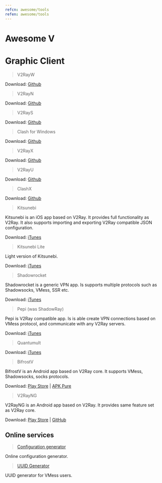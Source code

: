 ```yaml
---
refcn: awesome/tools
refen: awesome/tools
---
```


# Awesome V

# Graphic Client

> V2RayW <i class="fab fa-windows"></i>

Download: [Github](https://github.com/Cenmrev/V2RayW)

> V2RayN <i class="fab fa-windows"></i>

Download: [Github](https://github.com/2dust/v2rayN)

> V2RayS <i class="fab fa-windows"></i>

Download: [Github](https://github.com/Shinlor/V2RayS)

> Clash for Windows <i class="fab fa-windows"></i>

Download: [Github](https://github.com/Fndroid/clash_for_windows_pkg)

> V2RayX <i class="fab fa-apple"></i>

Download: [Github](https://github.com/Cenmrev/V2RayX)

> V2RayU <i class="fab fa-apple"></i>

Download: [Github](https://github.com/yanue/V2rayU)

> ClashX <i class="fab fa-apple"></i>

Download: [Github](https://github.com/yichengchen/clashX)

> Kitsunebi <i class="fab fa-apple"></i>

Kitsunebi is an iOS app based on V2Ray. It provides full functionality as V2Ray. It also supports importing and exporting V2Ray compatible JSON configuration.

Download: [iTunes](https://itunes.apple.com/us/app/kitsunebi-proxy-utility/id1446584073?mt=8)

> Kitsunebi Lite <i class="fab fa-apple"></i>

Light version of Kitsunebi.

Download: [iTunes](https://itunes.apple.com/us/app/kitsunebi-lite/id1387913765?mt=8)

> Shadowrocket <i class="fab fa-apple"></i>

Shadowrocket is a generic VPN app. Is supports multiple protocols such as Shadowsocks, VMess, SSR etc.

Download: [iTunes](https://itunes.apple.com/us/app/shadowrocket/id932747118?mt=8)

> Pepi (was ShadowRay) <i class="fab fa-apple"></i>

Pepi is V2Ray compatible app. Is is able create VPN connections based on VMess protocol, and communicate with any V2Ray servers.

Download: [iTunes](https://itunes.apple.com/us/app/pepi/id1283082051?mt=8)

> Quantumult <i class="fab fa-apple"></i>

Download: [iTunes](https://itunes.apple.com/us/app/quantumult/id1252015438?mt=8)

> BifrostV <i class="fab fa-android"></i>

BifrostV is an Android app based on V2Ray core. It supports VMess, Shadowsocks, socks protocols.

Download: [Play Store](https://play.google.com/store/apps/details?id=com.github.dawndiy.bifrostv) | [APK Pure](https://apkpure.com/bifrostv/com.github.dawndiy.bifrostv)

> V2RayNG <i class="fab fa-android"></i>

V2RayNG is an Android app based on V2Ray. It provides same feature set as V2Ray core.

Download: [Play Store](https://play.google.com/store/apps/details?id=com.v2ray.ang) | [GitHub](https://github.com/2dust/v2rayNG)

## Online services

> [Configuration generator](https://htfy96.github.io/v2ray-config-gen/)

Online configuration generator.

> [UUID Generator](https://www.uuidgenerator.net/)

UUID generator for VMess users.
